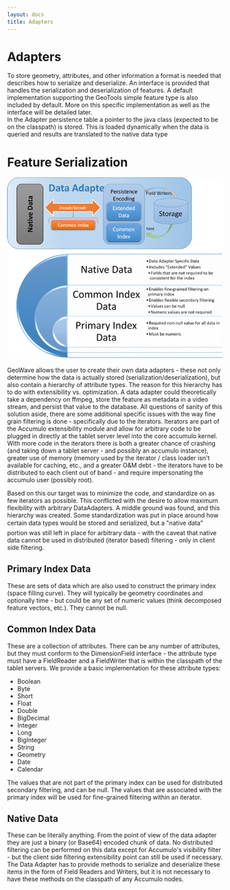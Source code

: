 ```yaml
---
layout: docs
title: Adapters
---
```


# Adapters

To store geometry, attributes, and other information a format is needed that describes how to serialize and deserialize.  An interface is provided that handles the serialization and deserialization of features.  A default implementation supporting the GeoTools simple feature type is also included by default.  More on this specific implementation as well as the interface will be detailed later.   
In the Adapter persistence table a pointer to the java class (expected to be on the classpath) is stored.  This is loaded dynamically when the data is queried and results are translated to the native data type


# Feature Serialization

![Feature Serialization](/docs/figures/serialization1.png)


GeoWave allows the user to create their own data adapters - these not only determine how the data is actually stored (serialization/deserialization), but also contain a hierarchy of attribute types. The reason for this hierarchy has to do with extensibility vs. optimization.   A data adapter could theoretically take a dependency on ffmpeg, store the feature as metadata in a video stream, and persist that value to the database.  All questions of sanity of this solution aside, there are some additional specific issues with the way fine grain filtering is done - specifically due to the iterators.  Iterators are part of the Accumulo extensibility module and allow for arbitrary code to be plugged in directly at the tablet server level into the core accumulo kernel.   With more code in the iterators there is both a greater chance of crashing (and taking down a tablet server - and possibly an accumulo instance), greater use of memory (memory used by the iterator / class loader isn't available for caching, etc., and a greater O&M debt - the iterators have to be distributed to each client out of band - and require impersonating the accumulo user (possibly root).   


Based on this our target was to minimize the code, and standardize on as few iterators as possible.   This conflicted with the desire to allow maximum flexibility with arbitrary DataAdapters. A middle ground was found, and this hierarchy was created.  Some standardization was put in place around how certain data types would be stored and serialized, but a "native data" portion was still left in place for arbitrary data - with the caveat that native data cannot be used in distributed (iterator based) filtering - only in client side filtering.


## Primary Index Data

These are sets of data which are also used to construct the primary index (space filling curve).   They will typically be geometry coordinates and optionally time - but could be any set of numeric values (think decomposed feature vectors, etc.).  They cannot be null.


## Common Index Data

These are a collection of attributes.  There can be any number of attributes, but they must conform to the DimensionField interface - the attribute type must have a FieldReader and a FieldWriter that is within the classpath of the tablet servers. We provide a basic implementation for these attribute types:

 * Boolean
 * Byte
 * Short
 * Float
 * Double
 * BigDecimal
 * Integer
 * Long
 * BigInteger
 * String
 * Geometry
 * Date
 * Calendar
 
The values that are not part of the primary index can be used for distributed secondary filtering, and can be null.  The values that are associated with the primary index will be used for fine-grained filtering within an iterator.


## Native Data

These can be literally anything.  From the point of view of the data adapter they are just a binary (or Base64) encoded chunk of data.  No distributed filtering can be performed on this data except for Accumulo's visibility filter - but the client side filtering extensibility point can still be used if necessary.   The Data Adapter has to provide methods to serialize and deserialize these items in the form of Field Readers and Writers, but it is not necessary to have these methods on the classpath of any Accumulo nodes.   

